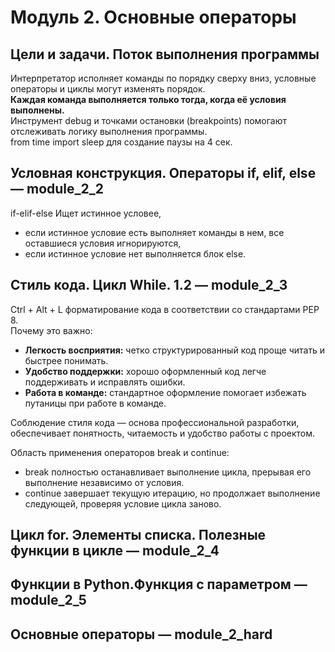 # Модуль 2. Основные операторы  

## Цели и задачи. Поток выполнения программы  
Интерпретатор исполняет команды по порядку сверху вниз, условные операторы и циклы могут изменять порядок.  
**Каждая команда выполняется только тогда, когда её условия выполнены.**  
Инструмент debug и точками остановки (breakpoints) помогают отслеживать логику выполнения программы.  
from time import sleep для создание паузы на 4 сек.

## Условная конструкция. Операторы if, elif, else — module_2_2  
if-elif-else Ищет истинное условее,  
- если истинное условие есть выполняет команды в нем, все оставшиеся условия игнорируются,  
- если истинное условие нет выполняется блок else.  

## Стиль кода. Цикл While. 1.2 — module_2_3  
Ctrl + Alt + L форматирование кода в соответствии со стандартами PEP 8.  
Почему это важно:  
- **Легкость восприятия:** четко структурированный код проще читать и быстрее понимать.  
- **Удобство поддержки:** хорошо оформленный код легче поддерживать и исправлять ошибки.  
- **Работа в команде:** стандартное оформление помогает избежать путаницы при работе в команде.  
  
Соблюдение стиля кода — основа профессиональной разработки, обеспечивает понятность, читаемость и удобство работы с проектом.
  
Область применения операторов break и continue:
- break полностью останавливает выполнение цикла, прерывая его выполнение независимо от условия.  
- continue завершает текущую итерацию, но продолжает выполнение следующей, проверяя условие цикла заново.  

## Цикл for. Элементы списка. Полезные функции в цикле — module_2_4  

## Функции в Python.Функция с параметром — module_2_5  

## Основные операторы — module_2_hard  

